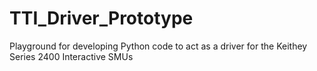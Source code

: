 # TTI_Driver_Prototype
 Playground for developing Python code to act as a driver for the Keithey Series 2400 Interactive SMUs
